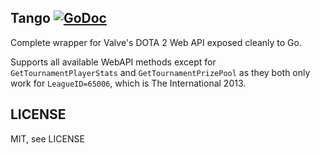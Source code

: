 Tango [![GoDoc](https://godoc.org/github.com/fortytw2/tango?status.svg)](http://godoc.org/github.com/fortytw2/tango)
------

Complete wrapper for Valve's DOTA 2 Web API exposed cleanly to Go.

Supports all available WebAPI methods except for `GetTournamentPlayerStats` and
`GetTournamentPrizePool` as they both only work for `LeagueID=65006`, which is
The International 2013.

LICENSE
------
MIT, see LICENSE
